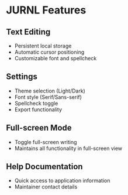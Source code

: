 # JURNL Features

## Text Editing
- Persistent local storage
- Automatic cursor positioning
- Customizable font and spellcheck

## Settings
- Theme selection (Light/Dark)
- Font style (Serif/Sans-serif)
- Spellcheck toggle
- Export functionality

## Full-screen Mode
- Toggle full-screen writing
- Maintains all functionality in full-screen view

## Help Documentation
- Quick access to application information
- Maintainer contact details
